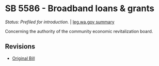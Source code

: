 # SB 5586 - Broadband loans & grants
*Status: Prefiled for introduction.* | [leg.wa.gov summary](https://app.leg.wa.gov/billsummary?BillNumber=5586&Year=2021)

Concerning the authority of the community economic revitalization board.

## Revisions
* [Original Bill](1/)